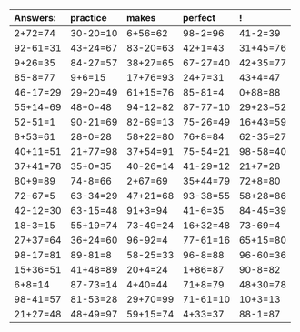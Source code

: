 | Answers: | practice | makes | perfect | ! |
| :--- | :--- | :--- | :--- | :--- |
| 2+72=74 | 30-20=10 | 6+56=62 | 98-2=96 | 41-2=39 | 
| 92-61=31 | 43+24=67 | 83-20=63 | 42+1=43 | 31+45=76 | 
| 9+26=35 | 84-27=57 | 38+27=65 | 67-27=40 | 42+35=77 | 
| 85-8=77 | 9+6=15 | 17+76=93 | 24+7=31 | 43+4=47 | 
| 46-17=29 | 29+20=49 | 61+15=76 | 85-81=4 | 0+88=88 | 
| 55+14=69 | 48+0=48 | 94-12=82 | 87-77=10 | 29+23=52 | 
| 52-51=1 | 90-21=69 | 82-69=13 | 75-26=49 | 16+43=59 | 
| 8+53=61 | 28+0=28 | 58+22=80 | 76+8=84 | 62-35=27 | 
| 40+11=51 | 21+77=98 | 37+54=91 | 75-54=21 | 98-58=40 | 
| 37+41=78 | 35+0=35 | 40-26=14 | 41-29=12 | 21+7=28 | 
| 80+9=89 | 74-8=66 | 2+67=69 | 35+44=79 | 72+8=80 | 
| 72-67=5 | 63-34=29 | 47+21=68 | 93-38=55 | 58+28=86 | 
| 42-12=30 | 63-15=48 | 91+3=94 | 41-6=35 | 84-45=39 | 
| 18-3=15 | 55+19=74 | 73-49=24 | 16+32=48 | 73-69=4 | 
| 27+37=64 | 36+24=60 | 96-92=4 | 77-61=16 | 65+15=80 | 
| 98-17=81 | 89-81=8 | 58-25=33 | 96-8=88 | 96-60=36 | 
| 15+36=51 | 41+48=89 | 20+4=24 | 1+86=87 | 90-8=82 | 
| 6+8=14 | 87-73=14 | 4+40=44 | 71+8=79 | 48+30=78 | 
| 98-41=57 | 81-53=28 | 29+70=99 | 71-61=10 | 10+3=13 | 
| 21+27=48 | 48+49=97 | 59+15=74 | 4+33=37 | 88-1=87 | 
